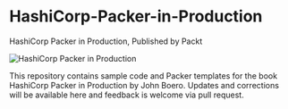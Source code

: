 # HashiCorp-Packer-in-Production
HashiCorp Packer in Production, Published by Packt

![HashiCorp Packer in Production](https://m.media-amazon.com/images/I/41PQ7yJQjFL.jpg)

This repository contains sample code and Packer templates for the book HashiCorp Packer in Production by John Boero. Updates and corrections will be available here and feedback is welcome via pull request.
